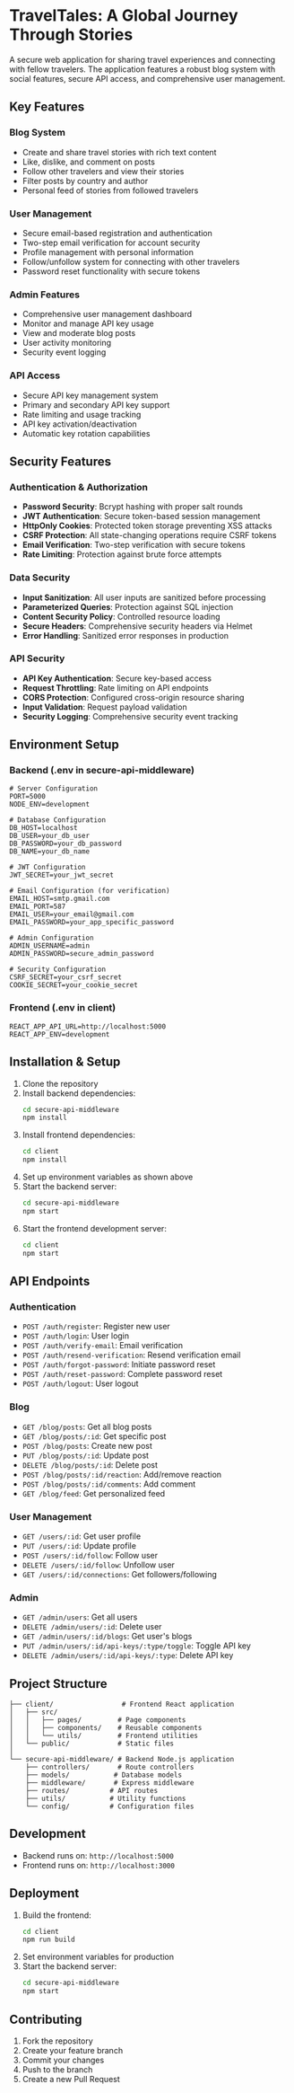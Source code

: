 # TravelTales: A Global Journey Through Stories

A secure web application for sharing travel experiences and connecting with fellow travelers. The application features a robust blog system with social features, secure API access, and comprehensive user management.

## Key Features

### Blog System
- Create and share travel stories with rich text content
- Like, dislike, and comment on posts
- Follow other travelers and view their stories
- Filter posts by country and author
- Personal feed of stories from followed travelers

### User Management
- Secure email-based registration and authentication
- Two-step email verification for account security
- Profile management with personal information
- Follow/unfollow system for connecting with other travelers
- Password reset functionality with secure tokens

### Admin Features
- Comprehensive user management dashboard
- Monitor and manage API key usage
- View and moderate blog posts
- User activity monitoring
- Security event logging

### API Access
- Secure API key management system
- Primary and secondary API key support
- Rate limiting and usage tracking
- API key activation/deactivation
- Automatic key rotation capabilities

## Security Features

### Authentication & Authorization
- **Password Security**: Bcrypt hashing with proper salt rounds
- **JWT Authentication**: Secure token-based session management
- **HttpOnly Cookies**: Protected token storage preventing XSS attacks
- **CSRF Protection**: All state-changing operations require CSRF tokens
- **Email Verification**: Two-step verification with secure tokens
- **Rate Limiting**: Protection against brute force attempts

### Data Security
- **Input Sanitization**: All user inputs are sanitized before processing
- **Parameterized Queries**: Protection against SQL injection
- **Content Security Policy**: Controlled resource loading
- **Secure Headers**: Comprehensive security headers via Helmet
- **Error Handling**: Sanitized error responses in production

### API Security
- **API Key Authentication**: Secure key-based access
- **Request Throttling**: Rate limiting on API endpoints
- **CORS Protection**: Configured cross-origin resource sharing
- **Input Validation**: Request payload validation
- **Security Logging**: Comprehensive security event tracking

## Environment Setup

### Backend (.env in secure-api-middleware)
```
# Server Configuration
PORT=5000
NODE_ENV=development

# Database Configuration
DB_HOST=localhost
DB_USER=your_db_user
DB_PASSWORD=your_db_password
DB_NAME=your_db_name

# JWT Configuration
JWT_SECRET=your_jwt_secret

# Email Configuration (for verification)
EMAIL_HOST=smtp.gmail.com
EMAIL_PORT=587
EMAIL_USER=your_email@gmail.com
EMAIL_PASSWORD=your_app_specific_password

# Admin Configuration
ADMIN_USERNAME=admin
ADMIN_PASSWORD=secure_admin_password

# Security Configuration
CSRF_SECRET=your_csrf_secret
COOKIE_SECRET=your_cookie_secret
```

### Frontend (.env in client)
```
REACT_APP_API_URL=http://localhost:5000
REACT_APP_ENV=development
```

## Installation & Setup

1. Clone the repository
2. Install backend dependencies:
   ```bash
   cd secure-api-middleware
   npm install
   ```
3. Install frontend dependencies:
   ```bash
   cd client
   npm install
   ```
4. Set up environment variables as shown above
5. Start the backend server:
   ```bash
   cd secure-api-middleware
   npm start
   ```
6. Start the frontend development server:
   ```bash
   cd client
   npm start
   ```

## API Endpoints

### Authentication
- `POST /auth/register`: Register new user
- `POST /auth/login`: User login
- `POST /auth/verify-email`: Email verification
- `POST /auth/resend-verification`: Resend verification email
- `POST /auth/forgot-password`: Initiate password reset
- `POST /auth/reset-password`: Complete password reset
- `POST /auth/logout`: User logout

### Blog
- `GET /blog/posts`: Get all blog posts
- `GET /blog/posts/:id`: Get specific post
- `POST /blog/posts`: Create new post
- `PUT /blog/posts/:id`: Update post
- `DELETE /blog/posts/:id`: Delete post
- `POST /blog/posts/:id/reaction`: Add/remove reaction
- `POST /blog/posts/:id/comments`: Add comment
- `GET /blog/feed`: Get personalized feed

### User Management
- `GET /users/:id`: Get user profile
- `PUT /users/:id`: Update profile
- `POST /users/:id/follow`: Follow user
- `DELETE /users/:id/follow`: Unfollow user
- `GET /users/:id/connections`: Get followers/following

### Admin
- `GET /admin/users`: Get all users
- `DELETE /admin/users/:id`: Delete user
- `GET /admin/users/:id/blogs`: Get user's blogs
- `PUT /admin/users/:id/api-keys/:type/toggle`: Toggle API key
- `DELETE /admin/users/:id/api-keys/:type`: Delete API key

## Project Structure

```
├── client/                 # Frontend React application
│   ├── src/
│   │   ├── pages/         # Page components
│   │   ├── components/    # Reusable components
│   │   └── utils/         # Frontend utilities
│   └── public/            # Static files
│
└── secure-api-middleware/ # Backend Node.js application
    ├── controllers/       # Route controllers
    ├── models/           # Database models
    ├── middleware/       # Express middleware
    ├── routes/          # API routes
    ├── utils/           # Utility functions
    └── config/          # Configuration files
```

## Development

- Backend runs on: `http://localhost:5000`
- Frontend runs on: `http://localhost:3000`

## Deployment

1. Build the frontend:
   ```bash
   cd client
   npm run build
   ```
2. Set environment variables for production
3. Start the backend server:
   ```bash
   cd secure-api-middleware
   npm start
   ```

## Contributing

1. Fork the repository
2. Create your feature branch
3. Commit your changes
4. Push to the branch
5. Create a new Pull Request 